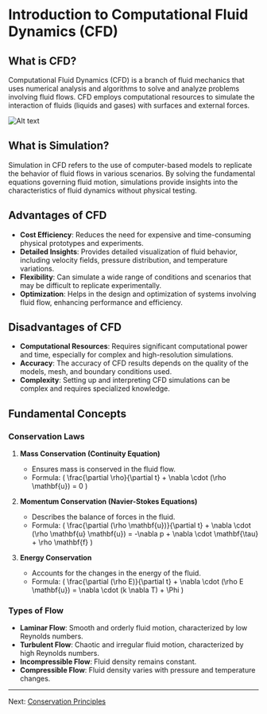 # Introduction to Computational Fluid Dynamics (CFD)

## What is CFD?

Computational Fluid Dynamics (CFD) is a branch of fluid mechanics that uses numerical analysis and algorithms to solve and analyze problems involving fluid flows. CFD employs computational resources to simulate the interaction of fluids (liquids and gases) with surfaces and external forces.

![Alt text](https://assets.digitalocean.com/articles/alligator/boo.svg "a title")

## What is Simulation?

Simulation in CFD refers to the use of computer-based models to replicate the behavior of fluid flows in various scenarios. By solving the fundamental equations governing fluid motion, simulations provide insights into the characteristics of fluid dynamics without physical testing.

## Advantages of CFD

- **Cost Efficiency**: Reduces the need for expensive and time-consuming physical prototypes and experiments.
- **Detailed Insights**: Provides detailed visualization of fluid behavior, including velocity fields, pressure distribution, and temperature variations.
- **Flexibility**: Can simulate a wide range of conditions and scenarios that may be difficult to replicate experimentally.
- **Optimization**: Helps in the design and optimization of systems involving fluid flow, enhancing performance and efficiency.

## Disadvantages of CFD

- **Computational Resources**: Requires significant computational power and time, especially for complex and high-resolution simulations.
- **Accuracy**: The accuracy of CFD results depends on the quality of the models, mesh, and boundary conditions used.
- **Complexity**: Setting up and interpreting CFD simulations can be complex and requires specialized knowledge.

## Fundamental Concepts

### Conservation Laws

1. **Mass Conservation (Continuity Equation)**
   - Ensures mass is conserved in the fluid flow.
   - Formula: \( \frac{\partial \rho}{\partial t} + \nabla \cdot (\rho \mathbf{u}) = 0 \)

2. **Momentum Conservation (Navier-Stokes Equations)**
   - Describes the balance of forces in the fluid.
   - Formula: \( \frac{\partial (\rho \mathbf{u})}{\partial t} + \nabla \cdot (\rho \mathbf{u} \mathbf{u}) = -\nabla p + \nabla \cdot \mathbf{\tau} + \rho \mathbf{f} \)

3. **Energy Conservation**
   - Accounts for the changes in the energy of the fluid.
   - Formula: \( \frac{\partial (\rho E)}{\partial t} + \nabla \cdot (\rho E \mathbf{u}) = \nabla \cdot (k \nabla T) + \Phi \)

### Types of Flow

- **Laminar Flow**: Smooth and orderly fluid motion, characterized by low Reynolds numbers.
- **Turbulent Flow**: Chaotic and irregular fluid motion, characterized by high Reynolds numbers.
- **Incompressible Flow**: Fluid density remains constant.
- **Compressible Flow**: Fluid density varies with pressure and temperature changes.

---

Next: [Conservation Principles](Conservation_Principles.md)


